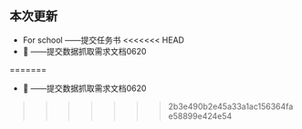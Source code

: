 ## 本次更新
* For school ——提交任务书
<<<<<<< HEAD
* 🍎 ——提交数据抓取需求文档0620


=======
* 🍎 ——提交数据抓取需求文档0620
>>>>>>> 2b3e490b2e45a33a1ac156364fae58899e424e54
